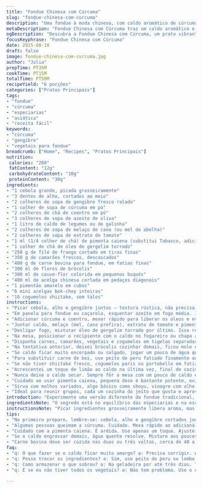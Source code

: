 ```yaml
---
title: "Fondue Chinesa com Cúrcuma"
slug: "fondue-chinesa-com-curcuma"
description: "Uma fondue à moda chinesa, com caldo aromático de cúrcuma, gengibre e especiarias, acompanhado de carnes, frutos do mar e vegetais frescos. Receita sem glúten, lactose, nozes e ovos. O caldo tem toque picante e ligeiramente adocicado, perfeito para mergulhar fatias finas de carne e legumes crocantes. A técnica do caldo aromatizado cria camadas de sabor, realçadas pelo toque final de óleo de gergelim. Versátil, combina ingredientes variados e traz um ar exótico para a mesa, com o preparo tradicional de fondue."
metaDescription: "Fondue Chinesa com Cúrcuma traz um caldo aromático e exótico, perfeito para reunir amigos à mesa e explorar sabores únicos."
ogDescription: "Descubra a Fondue Chinesa com Cúrcuma, um prato vibrante com carnes, vegetais e um caldo cheio de especiarias, ideal para compartilhar."
focusKeyphrase: "Fondue Chinesa com Cúrcuma"
date: 2025-08-10
draft: false
image: fondue-chinesa-com-curcuma.jpg
author: "Julia"
prepTime: PT35M
cookTime: PT15M
totalTime: PT50M
recipeYield: "6 porções"
categories: ["Pratos Principais"]
tags:
- "fondue"
- "cúrcuma"
- "especiarias"
- "asiática"
- "receita fácil"
keywords:
- "cúrcuma"
- "gengibre"
- "vegetais para fondue"
breadcrumb: ["Home", "Recipes", "Pratos Principais"]
nutrition: 
 calories: "280"
 fatContent: "12g"
 carbohydrateContent: "10g"
 proteinContent: "30g"
ingredients:
- "1 cebola grande, picada grosseiramente"
- "3 dentes de alho, cortados ao meio"
- "2 colheres de sopa de gengibre fresco ralado"
- "1 colher de sopa de cúrcuma em pó"
- "2 colheres de chá de coentro em pó"
- "3 colheres de sopa de azeite de oliva"
- "1 litro de caldo de legumes ou de galinha"
- "2 colheres de sopa de melaço de cana (ou mel de abelha)"
- "2 colheres de sopa de extrato de tomate"
- "1 ml (1/4 colher de chá) de pimenta caiena (substitui Tabasco, adiciona um toque de fumaça)"
- "1 colher de chá de óleo de gergelim torrado"
- "250 g de filé de frango cortado em tiras finas"
- "350 g de camarões frescos, descascados"
- "400 g de carne bovina para fondue, em fatias finas"
- "300 ml de flores de brócolis"
- "300 ml de couve-flor colorida em pequenos buquês"
- "400 ml de acelga chinesa cortada em pedaços diagonais"
- "1 pimentão amarelo em cubos"
- "6 mini acelgas bok-choy inteiras"
- "10 cogumelos shiitake, sem talos"
instructions:
- "Picar cebola, alho e gengibre juntos — textura rústica, não precisa virar purê mas tudo bem miúdo para liberar aroma."
- "Em panela para fondue ou caçarola, esquentar azeite em fogo médio. Jogar essa mistura de temperos e refogar até amolecer sem queimar, 2 a 3 minutos. Sente o aroma mudando, fica brilhante e intenso."
- "Adicionar cúrcuma e coentro, mexer rápido para liberar os óleos e evitar que grude. Esse momento é chave, errado aqui vira amargo."
- "Juntar caldo, melaço (mel, caso prefira), extrato de tomate e pimenta caiena. Mexer, subir fogo até borbulhar mesmo — é hora do caldo cozinhar e incorporar tudo por cerca de 10 minutos, leve fervor só, cuidar para não derramar nem perder líquido demais."
- "Desligar fogo, misturar óleo de gergelim torrado por último. Isso realça aroma sem queimar óleo. Experimente o caldo e ajuste sal. Sal sempre depois porque pode reduzir e tornar salgado demais."
- "Na mesa, posicionar o recipiente com o caldo no fogareiro ou chapa aquecida, ligar em temperatura alta suficiente para borbulhar levemente. Fundo do caquelon deve ferver mas não fortemente para evitar desperdício e perda de sabor."
- "Disponha carnes, camarões, vegetais e cogumelos em tigelas separadas. Cada colherada que mergulha no caldo vai cozinhar rápido, teste primeiras fatias: carne bovina geralmente duas a três voltas no caldo (40–50 segundos) para ficar rosada e macia, frango um pouco mais, camarões até corarem (rosas), vegetais até ficarem crocantes porém cozidos — observe textura e cor como pistas para não passar do ponto."
- "Na tentativa anterior, deixei brócolis cozinhar demais, ficou mole e perdeu cor. Por isso, rápido e em pequenas porções, mexer o caldo de leve para manter temperatura uniforme."
- "Se caldo ficar muito encorpado ou salgado, jogar um pouco de água quente para diluir sem perder temperatura."
- "Para substituir carne de boi, use peito de peru fatiado finamente ou lombo de porco, textura e tempo são similares. Camarões podem virar peixes firmes em cubos, como robalo ou tilápia."
- "Se não tiver shiitake fresco, cogumelos paris ou portobello em fatias são boas alternativas, dão um sabor terroso interessante."
- "Acrescentei um toque de limão ao caldo na última vez, final de cozimento, para equilibrar doçura e gordura, fica surpreendente."
- "Nunca deixe o caldo secar. Sempre fôr a mesa com um pouco de caldo extra à mão para reabastecer."
- "Cuidado ao usar pimenta caiena, pequena dose é bastante potente, evite queimar cheiro ou sabor."
- "Sirva com molhos variados, algo básico como shoyu, vinagre com alho e gengibre ralado, ou molhos picantes com amendoim, para alternar sabores."
- "Ideal para reunir grupos, cada um cozinha do jeito que gosta e aproveita diversidade sem complicação."
introduction: "Experimente uma versão diferente da fondue tradicional, com toque asiático e cúrcuma. Um caldo aromático, onde especiarias são protagonistas, trazendo cor e sabor vibrante. A escolha dos ingredientes não é por acaso: gengibre e cúrcuma equilibram propriedades medicinais e gosto marcante. A fondue ganha vida na firmeza dos legumes e na delicadeza das carnes fatiadas, perfeitas para cozimento rápido. Ajustes no tempo segundo calor e textura da proteína, para não errar ponto são essenciais. Uma receita que eu mesma adaptei para fugir do trivial e garantir um momento gastronômico animado, com papo e sabor."
ingredientsNote: "O segredo está no equilíbrio das especiarias e na escolha de ingredientes frescos. Substituir o mel por melaço ou vice-versa altera leve doçura, experimente para ver o que agrada mais. Gengibre fresco é imprescindível, o em pó não tem a mesma intensidade e frescor. Para o caldo, pode usar caldo de legumes pra versão vegetariana, mas terá sabor menos encorpado. A pimenta caiena é alternativa à Tabasco, mais seca e ardida, só um tiquinho já dá profundidade. Tempere com sal só depois do caldo reduzir, para evitar salgar demais. Se usar óleo vegetal comum, sem o gergelim, perde o toque final que dá aroma peculiar, recomendado comprar óleo de gergelim mesmo para esse preparo."
instructionsNote: "Picar ingredientes grosseiramente libera aroma, mas texto sem purê mantém corpo ao caldo. Cuidado pra não queimar as especiarias, refogue rápido e mexa sempre. Ao ferver o caldo, mantenha fogo médio pra não perder líquido rápido, senão concentra demais e salga. O óleo de gergelim deve entrar só no fim, para preservar cheiro. Na mesa, observe a fervura uniforme e ajuste fogo para cozinhar rápido carnes finas e camarões mas sem desmanchar vegetais. Troque ingredientes conforme estoque, só ajuste tempos, sempre de olho na aparência e na textura. Não deixe caldo ferver forte demais, além de evaporar, pode queimar caçarola no fundo. Sirva com molhos simples ou apimentados — mistura sabores variados a cada mergulho."
tips:
- "No primeiro preparo, lembre-se: cebola, alho e gengibre cortados juntos. Textura rústica, precisa liberar aroma. Não faça purê. O caldo deve ter corpo, é crucial."
- "Algumas pessoas queimam a cúrcuma. Cuidado. Mexa rápido ao adicioná-la. Óleos têm que ser liberados sem ficar amargo. Isso é tudo ou nada. Não se distraia."
- "Cuidado com a pimenta caiena. É ardida. Use apenas um toque. Ajuste a intensidade ao paladar. Sempre o faça ao final para evitar surpresas."
- "Se o caldo engrossar demais, água quente resolve. Misture aos poucos e ajuste a temperatura. Se perder líquido, vai perder sabor. Não deixe evaporar."
- "Carne bovina deve ser cozida nas duas ou três voltas, cerca de 40 a 50 segundos. Frango e camarão também têm seu tempo. Não passe do ponto. Olhe as cores e a textura."
faq:
- "q: O que fazer se o caldo ficar muito amargo? a: Precisa corrigir. Adicione um pouco de melaço. Ou açúcar. Isso equilibra a amargura com doçura."
- "q: Posso trocar os ingredientes? a: Sim, use peito de peru ou lombo de porco no lugar da carne. Cogumelos shiitake podem ser substituídos. Use o que tem disponível."
- "q: Como armazenar o que sobrou? a: Na geladeira por até três dias. Também pode congelar. Mas evite que fique muito tempo, o sabor pode mudar."
- "q: E se eu não tiver todos os vegetais? a: Não tem problema. Use o que você tiver. Abobrinha, cenoura, couve e até outros legumes. Adapte sempre."

---
```

